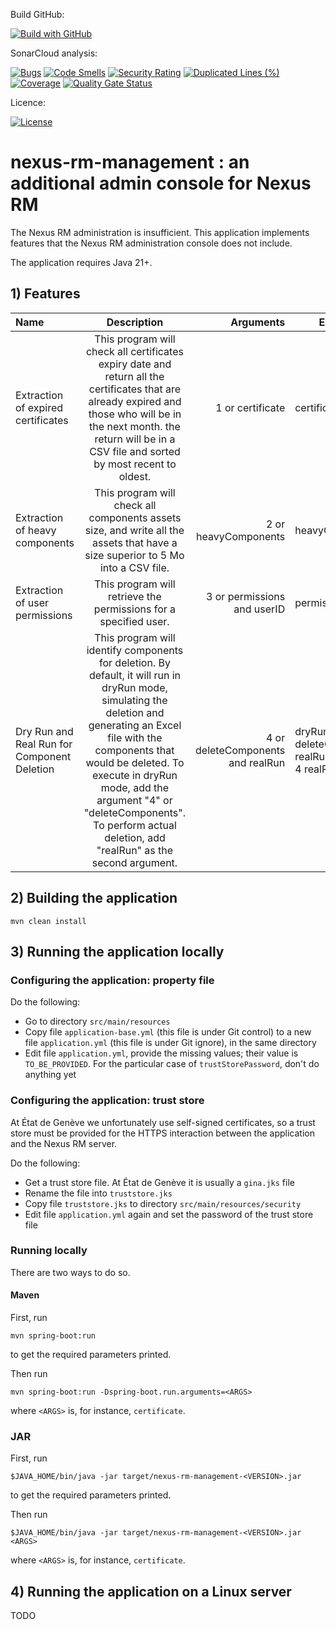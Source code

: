 Build GitHub:

[![Build with GitHub](https://github.com/republique-et-canton-de-geneve/nexus-rm-management/actions/workflows/maven.yml/badge.svg)](https://github.com/republique-et-canton-de-geneve/nexus-rm-management/blob/main/.github/workflows/maven.yml)

SonarCloud analysis:

[![Bugs](https://sonarcloud.io/api/project_badges/measure?project=republique-et-canton-de-geneve_nexus-rm-management&metric=bugs)](https://sonarcloud.io/summary/new_code?id=republique-et-canton-de-geneve_nexus-rm-management)
[![Code Smells](https://sonarcloud.io/api/project_badges/measure?project=republique-et-canton-de-geneve_nexus-rm-management&metric=code_smells)](https://sonarcloud.io/summary/new_code?id=republique-et-canton-de-geneve_nexus-rm-management)
[![Security Rating](https://sonarcloud.io/api/project_badges/measure?project=republique-et-canton-de-geneve_nexus-rm-management&metric=security_rating)](https://sonarcloud.io/summary/new_code?id=republique-et-canton-de-geneve_nexus-rm-management)
[![Duplicated Lines (%)](https://sonarcloud.io/api/project_badges/measure?project=republique-et-canton-de-geneve_nexus-rm-management&metric=duplicated_lines_density)](https://sonarcloud.io/summary/new_code?id=republique-et-canton-de-geneve_nexus-rm-management)
[![Coverage](https://sonarcloud.io/api/project_badges/measure?project=republique-et-canton-de-geneve_nexus-rm-management&metric=coverage)](https://sonarcloud.io/summary/new_code?id=republique-et-canton-de-geneve_nexus-rm-management)
[![Quality Gate Status](https://sonarcloud.io/api/project_badges/measure?project=republique-et-canton-de-geneve_nexus-rm-management&metric=alert_status)](https://sonarcloud.io/summary/new_code?id=republique-et-canton-de-geneve_nexus-rm-management)

Licence: 

[![License](https://img.shields.io/badge/License-Apache_2.0-blue.svg)](https://opensource.org/licenses/Apache-2.0)

# nexus-rm-management : an additional admin console for Nexus RM

The Nexus RM administration is insufficient.
This application implements features that the Nexus RM
administration console does not include.

The application requires Java 21+.

## 1) Features


| Name                               |                                                                                                                                                             Description                                                                                                                                                              |                          Arguments | Example                                                         |
|:-----------------------------------|:------------------------------------------------------------------------------------------------------------------------------------------------------------------------------------------------------------------------------------------------------------------------------------------------------------------------------------:|-----------------------------------:|-----------------------------------------------------------------|
| Extraction of expired certificates |                                                     This program will check all certificates expiry date and return all the certificates that are already expired and those who will be in the next month. the return will be in a CSV file and sorted by most recent to oldest.                                                     |                   1 or certificate | certificate                                                     |
| Extraction of heavy components     |                                                                                                   This program will check all components assets size, and write all the assets that have a size superior to 5 Mo into a CSV file.                                                                                                    |2 or heavyComponents | heavyComponents                                                 |
| Extraction of user permissions                              |                                                                                                                                   This program will retrieve the permissions for a specified user.                                                                                                                                   |        3 or permissions and userID | permissions U135                                                |
| Dry Run and Real Run for Component Deletion                              | This program will identify components for deletion. By default, it will run in dryRun mode, simulating the deletion and generating an Excel file with the components that would be deleted. To execute in dryRun mode, add the argument "4" or "deleteComponents". To perform actual deletion, add "realRun" as the second argument. |  4 or deleteComponents and realRun | dryRun:<br> deleteComponents <br> realRun:<br> 4 realRun |


## 2) Building the application

```
mvn clean install
```

## 3) Running the application locally

### Configuring the application: property file

Do the following:
- Go to directory `src/main/resources`
- Copy file `application-base.yml` (this file is under Git control)
  to a new file `application.yml` (this file is under Git ignore),
  in the same directory
- Edit file `application.yml`, provide the missing values;
  their value is `TO_BE_PROVIDED`.
  For the particular case of `trustStorePassword`, don't do anything yet

### Configuring the application: trust store

At État de Genève we unfortunately use self-signed certificates, so a trust
store must be provided for the HTTPS interaction between the application and
the Nexus RM server.

Do the following:
- Get a trust store file.
  At État de Genève it is usually a `gina.jks` file
- Rename the file into `truststore.jks`
- Copy file `truststore.jks` to directory `src/main/resources/security`
- Edit file `application.yml` again and set the password of the trust store
  file

### Running locally

There are two ways to do so.

#### Maven

First, run
```
mvn spring-boot:run
```
to get the required parameters printed.

Then run
```
mvn spring-boot:run -Dspring-boot.run.arguments=<ARGS>
```
where `<ARGS>` is, for instance, `certificate`.

### JAR

First, run
```
$JAVA_HOME/bin/java -jar target/nexus-rm-management-<VERSION>.jar
```
to get the required parameters printed.

Then run
```
$JAVA_HOME/bin/java -jar target/nexus-rm-management-<VERSION>.jar <ARGS>
```
where `<ARGS>` is, for instance, `certificate`.

## 4) Running the application on a Linux server

TODO
